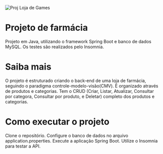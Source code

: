 ![Proj Loja de Games](https://github.com/saraalb/CRUD-Farmacia/assets/89718750/9a76328d-347b-4990-ac59-fa3f0708c15b)

# Projeto de farmácia
Projeto em Java, utilizando o framework Spring Boot e banco de dados MySQL. Os testes são realizados pelo Insomnia.

# Saiba mais
O projeto é estruturado criando o back-end de uma loja de farmácia, seguindo o paradigma controle-modelo-visão(CMV). É organizado através de produtos e categorias. Tem o CRUD (Criar, Listar, Atualizar, Consultar por categora, Consultar por produto, e Deletar) completo dos produtos e categorias.

# Como executar o projeto
Clone o repositório.
Configure o banco de dados no arquivo application.properties. 
Execute a aplicação Spring Boot.
Utilize o Insomnia para testar a API.
